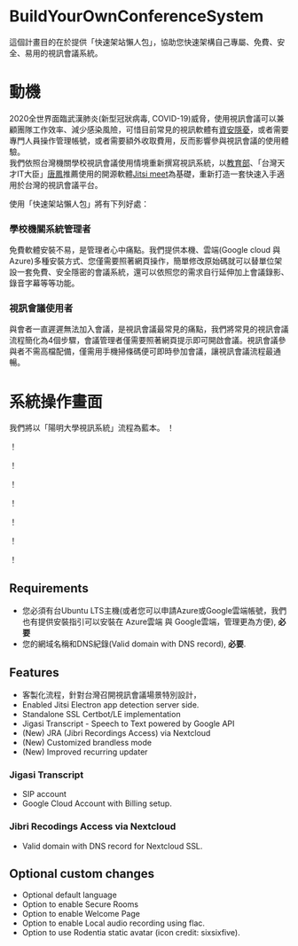 # BuildYourOwnConferenceSystem
這個計畫目的在於提供「快速架站懶人包」，協助您快速架構自己專屬、免費、安全、易用的視訊會議系統。

# 動機
2020全世界面臨武漢肺炎(新型冠狀病毒, COVID-19)威脅，使用視訊會議可以兼顧團隊工作效率、減少感染風險，可惜目前常見的視訊軟體有[資安隱憂](https://3c.ltn.com.tw/news/40047 "自由時報")，或者需要專門人員操作管理帳號，或者需要額外收取費用，反而影響參與視訊會議的使用體驗。<br>
我們依照台灣機關學校視訊會議使用情境重新撰寫視訊系統，以[教育部](https://depart.moe.edu.tw/ED2700/News_Content.aspx?n=727087A8A1328DEE&s=868B3A6EDF9BA52D)、「台灣天才IT大臣」[唐鳳](https://3c.ltn.com.tw/news/40055)推薦使用的開源軟體[Jitsi meet](https://https://meet.jit.si/)為基礎，重新打造一套快速入手適用於台灣的視訊會議平台。<br>

使用「快速架站懶人包」將有下列好處：
### 學校機關系統管理者 
免費軟體安裝不易，是管理者心中痛點。我們提供本機、雲端(Google cloud 與 Azure)多種安裝方式、您僅需要照著網頁操作，簡單修改原始碼就可以替單位架設一套免費、安全隱密的會議系統，還可以依照您的需求自行延伸加上會議錄影、錄音字幕等等功能。
### 視訊會議使用者
與會者一直遲遲無法加入會議，是視訊會議最常見的痛點，我們將常見的視訊會議流程簡化為4個步驟，會議管理者僅需要照著網頁提示即可開啟會議。視訊會議參與者不需高檔配備，僅需用手機掃條碼便可即時參加會議，讓視訊會議流程最通暢。

# 系統操作畫面
我們將以「陽明大學視訊系統」流程為藍本。
！[](https://github.com/Yuchunchen/BuildYourOwnConferenceSystem/blob/master/docs/images/desktop_screen010.png)

！[](https://github.com/Yuchunchen/BuildYourOwnConferenceSystem/blob/master/docs/images/desktop_screen020.png)

！[](https://github.com/Yuchunchen/BuildYourOwnConferenceSystem/blob/master/docs/images/desktop_screen030.png)

！[](https://github.com/Yuchunchen/BuildYourOwnConferenceSystem/blob/master/docs/images/desktop_screen040.png)

！[](https://github.com/Yuchunchen/BuildYourOwnConferenceSystem/blob/master/docs/images/desktop_screen041.png)

！[](https://github.com/Yuchunchen/BuildYourOwnConferenceSystem/blob/master/docs/images/desktop_screen050.png)

！[](https://github.com/Yuchunchen/BuildYourOwnConferenceSystem/blob/master/docs/images/desktop_screen060.png)


！[](https://github.com/Yuchunchen/BuildYourOwnConferenceSystem/blob/master/docs/images/thesystem_architecture.png.png)



## Requirements
* 您必須有台Ubuntu LTS主機(或者您可以申請Azure或Google雲端帳號，我們也有提供安裝指引可以安裝在 Azure雲端 與 Google雲端，管理更為方便), **必要**
* 您的網域名稱和DNS紀錄(Valid domain with DNS record), **必要**.

## Features
* 客製化流程，針對台灣召開視訊會議場景特別設計，
* Enabled Jitsi Electron app detection server side.
* Standalone SSL Certbot/LE implementation
* Jigasi Transcript - Speech to Text powered by Google API
* (New) JRA (Jibri Recordings Access) via Nextcloud
* (New) Customized brandless mode
* (New) Improved recurring updater

### Jigasi Transcript
* SIP account
* Google Cloud Account with Billing setup.

### Jibri Recodings Access via Nextcloud
* Valid domain with DNS record for Nextcloud SSL.

## Optional custom changes
* Optional default language
* Option to enable Secure Rooms
* Option to enable Welcome Page
* Option to enable Local audio recording using flac.
* Option to use Rodentia static avatar (icon credit: sixsixfive).
